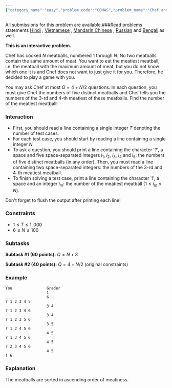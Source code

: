 ```yaml
---
{"category_name":"easy","problem_code":"COMAS","problem_name":"Chef and Meatballs","languages_supported":{"0":"C","1":"CPP14","2":"JAVA","3":"PYTH","4":"PYTH 3.6","5":"PYPY","6":"CS2","7":"PAS fpc","8":"PAS gpc","9":"RUBY","10":"PHP","11":"GO","12":"NODEJS","13":"HASK","14":"rust","15":"SCALA","16":"swift","17":"D","18":"PERL","19":"FORT","20":"WSPC","21":"ADA","22":"CAML","23":"ICK","24":"BF","25":"ASM","26":"CLPS","27":"PRLG","28":"ICON","29":"SCM qobi","30":"PIKE","31":"ST","32":"NICE","33":"LUA","34":"BASH","35":"NEM","36":"LISP sbcl","37":"LISP clisp","38":"SCM guile","39":"JS","40":"ERL","41":"TCL","42":"kotlin","43":"PERL6","44":"TEXT","45":"SCM chicken","46":"PYP3","47":"CLOJ","48":"COB","49":"FS"},"max_timelimit":1,"source_sizelimit":50000,"problem_author":"wreckingball","problem_tester":null,"date_added":"23-11-2018","tags":{"0":"dec18","1":"easy","2":"wreckingball"},"editorial_url":"https://discuss.codechef.com/problems/COMAS","time":{"view_start_date":1545075122,"submit_start_date":1545075122,"visible_start_date":1545075122,"end_date":1735669800},"is_direct_submittable":false,"layout":"problem"}
---
```

<span class="solution-visible-txt">All submissions for this problem are available.</span>###Read problems statements [Hindi](http://www.codechef.com/download/translated/DEC18/hindi/COMAS.pdf) , [Vietnamese](http://www.codechef.com/download/translated/DEC18/vietnamese/COMAS.pdf) , [Mandarin Chinese](http://www.codechef.com/download/translated/DEC18/mandarin/COMAS.pdf) , [Russian](http://www.codechef.com/download/translated/DEC18/russian/COMAS.pdf) and [Bengali](http://www.codechef.com/download/translated/DEC18/bengali/COMAS.pdf) as well.

**This is an interactive problem.**

Chef has cooked $N$ meatballs, numbered $1$ through $N$. No two meatballs contain the same amount of meat. You want to eat the meatiest meatball, i.e. the meatball with the maximum amount of meat, but you do not know which one it is and Chef does not want to just give it for you. Therefore, he decided to play a game with you.

You may ask Chef at most $Q = 4 + N/2$ questions. In each question, you must give Chef the numbers of five distinct meatballs and Chef tells you the numbers of the $3$-rd and $4$-th meatiest of these meatballs. Find the number of the meatiest meatball!

### Interaction
- First, you should read a line containing a single integer $T$ denoting the number of test cases.
- For each test case, you should start by reading a line containing a single integer $N$.
- To ask a question, you should print a line containing the character '?', a space and five space-separated integers $i_1$, $i_2$, $i_3$, $i_4$ and $i_5$: the numbers of five distinct meatballs (in any order). Then, you must read a line containing two space-separated integers: the numbers of the $3$-rd and $4$-th meatiest meatball.
- To finish solving a test case, print a line containing the character '!', a space and an integer $i_m$: the number of the meatiest meatball ($1 \le i_m \le N$).

Don't forget to flush the output after printing each line!

### Constraints
- $1 \le T \le 1,000$
- $6 \le N \le 100$

### Subtasks
**Subtask #1 (60 points):** $Q = N + 3$

**Subtask #2 (40 points):** $Q = 4 + N/2$ (original constraints)

### Example 
```
You               Grader
                  1
                  6
? 1 2 3 4 5
                  3 4
? 1 2 3 4 6
                  3 4
? 1 2 3 5 6
                  3 5
? 1 2 4 5 6
                  4 5
? 1 3 4 5 6
                  4 5
? 2 3 4 5 6
                  4 5
! 6
```

### Explanation 
The meatballs are sorted in ascending order of meatiness.
